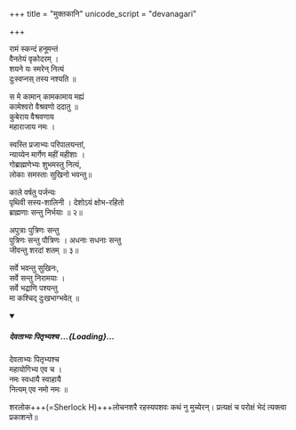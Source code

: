 +++
title = "मुक्तकानि"
unicode_script = "devanagari"

+++

रामं स्कन्दं हनूमन्तं  
वैनतेयं वृकोदरम् ।  
शयने यः स्मरेन् नित्यं  
दुःस्वप्नस् तस्य नश्यति  ॥

स मे कामान्‌ कामकामाय मह्यं  
कामेश्वरो वैश्रवणो ददातु ॥  
कुबेराय वैश्रवणाय  
महाराजाय नमः ।

स्वस्ति प्रजाभ्यः परिपालयन्तां,  
न्याय्येन मार्गेण महीं महीशाः ।  
गोब्राह्मणेभ्यः शुभमस्तु नित्यं,  
लोकाः समस्ताः सुखिनो भवन्तु॥

काले वर्षतु पर्जन्यः  
पृथिवी सस्य-शालिनी ।
देशोऽयं क्षोभ-रहितो  
ब्राह्मणाः सन्तु निर्भयाः ॥ २॥

अपुत्राः पुत्रिणः सन्तु  
पुत्रिणः सन्तु पौत्रिणः ।
अधनाः सधनाः सन्तु  
जीवन्तु शरदां शतम् ॥ ३॥

सर्वे भवन्तु सुखिनः,  
सर्वे सन्तु निरामयाः ।  
सर्वे भद्राणि पश्यन्तु  
मा कश्चिद् दुःखभाग्भवेत् ॥ 

<div class="js_include" includetitle="false" newlevelforh1="5" unfilled url="/devaH/AryaH/hindukaH/misc-devas/padyam/devatAbhyaH_pitRbhyaH.md">
<details open><summary><h5>देवताभ्यः पितृभ्यश्च ...{Loading}...</h5></summary>

देवताभ्यः पितृभ्यश्च  
महायोगिभ्य एव च ।  
नमः स्वधायै स्वाहायै  
नित्यम् एव नमो नमः ॥ 
</details>
</div>  

शरलोक+++(=Sherlock H)+++लोचनशरै
रहस्यपशवः कथं नु मुच्येरन्।
प्रत्यक्षं च परोक्षं
भेदं त्यक्त्वा प्रकाशन्ते॥